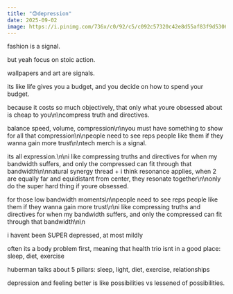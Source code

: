 ```yaml
---
title: "😓depression"
date: 2025-09-02
image: https://i.pinimg.com/736x/c0/92/c5/c092c57320c42e8d55af83f9d5306314.jpg
---
```


fashion is a signal.

but yeah focus on stoic action.

wallpapers and art are signals.

its like life gives you a budget, and you decide on how to spend your budget.

because it costs so much objectively, that only what youre obsessed about is cheap to you\n\ncompress truth and directives.

balance speed, volume, compression\n\nyou must have something to show for all that compression\n\npeople need to see reps people like them if they wanna gain more trust\n\ntech merch is a signal.

its all expression.\n\ni like compressing truths and directives for when my bandwidth suffers, and only the compressed can fit through that bandwidth\n\nnatural synergy thread + i think resonance applies, when 2 are equally far and equidistant from center, they resonate together\n\nonly do the super hard thing if youre obsessed.

for those low bandwidth moments\n\npeople need to see reps people like them if they wanna gain more trust\n\ni like compressing truths and directives for when my bandwidth suffers, and only the compressed can fit through that bandwidth\n\n

i havent been SUPER depressed, at most mildly

often its a body problem first, meaning that health trio isnt in a good place: sleep, diet, exercise

huberman talks about 5 pillars: sleep, light, diet, exercise, relationships

depression and feeling better is like possibilities vs lessened of possibilities.
